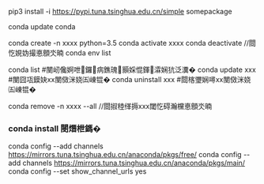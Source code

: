 pip3 install -i https://pypi.tuna.tsinghua.edu.cn/simple somepackage

conda update conda

conda create -n xxxx python=3.5
conda activate xxxx
conda deactivate                  //閸忔娊妫撮悳顖氼暔
conda env list


conda list         #閺屻儳婀呭鑼病鐎瑰顥婇惃鍕瀮娴犺泛瀵�
conda update xxx   #閺囧瓨鏌妜xx閺傚洣娆㈤崠锟�
conda uninstall xxx   #閸楁瓕娴噚xx閺傚洣娆㈤崠锟�

conda remove -n xxxx --all //閸掓稑缂搙xxx閾忔碍瀚欓悳顖氼暔


### conda install 閿熸枻鎷�
conda config --add channels https://mirrors.tuna.tsinghua.edu.cn/anaconda/pkgs/free/
conda config --add channels https://mirrors.tuna.tsinghua.edu.cn/anaconda/pkgs/main/
conda config --set show_channel_urls yes
